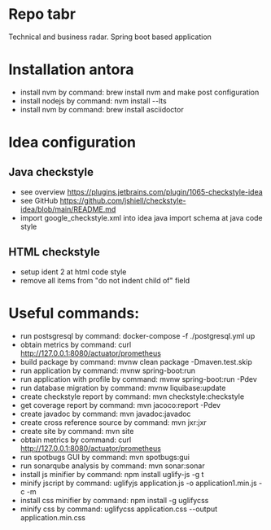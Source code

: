 # Repo tabr

Technical and business radar. Spring boot based application

# Installation antora

* install nvm by command: brew install nvm and make post configuration
* install nodejs by command: nvm install --lts
* install nvm by command: brew install asciidoctor

# Idea configuration

## Java checkstyle

* see overview https://plugins.jetbrains.com/plugin/1065-checkstyle-idea
* see GitHub https://github.com/jshiell/checkstyle-idea/blob/main/README.md
* import google_checkstyle.xml into idea java import schema at java code style

## HTML checkstyle

* setup ident 2 at html code style
* remove all items from "do not indent child of" field

# Useful commands:

* run postsgresql by command: docker-compose -f ./postgresql.yml up
* obtain metrics by command: curl http://127.0.0.1:8080/actuator/prometheus
* build package by command: mvnw clean package -Dmaven.test.skip
* run application by command: mvnw spring-boot:run
* run application with profile by command: mvnw spring-boot:run -Pdev
* run database migration by command: mvnw liquibase:update
* create checkstyle report by command: mvn checkstyle:checkstyle
* get coverage report by command: mvn jacoco:report -Pdev
* create javadoc by command: mvn javadoc:javadoc
* create cross reference source by command: mvn jxr:jxr
* create site by command: mvn site
* obtain metrics by command: curl http://127.0.0.1:8080/actuator/prometheus
* run spotbugs GUI by command: mvn spotbugs:gui
* run sonarqube analysis by command: mvn sonar:sonar
* install js minifier by command: npm install uglify-js -g t
* minify jscript by command: uglifyjs application.js -o application1.min.js -c -m
* install css minifier by command: npm install -g uglifycss
* minify css by command: uglifycss application.css --output application.min.css 


